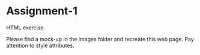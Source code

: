 # Assignment-1
HTML exercise.


Please find a mock-up in the images folder and recreate this web page. Pay attention to style attributes.
